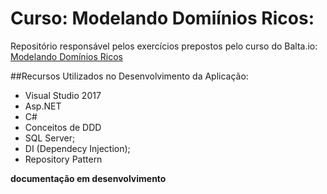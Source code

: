 # Curso: Modelando Domiínios Ricos:

Repositório responsável pelos exercícios prepostos pelo curso do Balta.io: [Modelando Domínios Ricos](https://www.udemy.com/modelando-dominios-ricos/learn)

##Recursos Utilizados no Desenvolvimento da Aplicação:

- Visual Studio 2017
- Asp.NET
- C#
- Conceitos de DDD
- SQL Server;
- DI (Dependecy Injection);
- Repository Pattern

**documentação em desenvolvimento**
